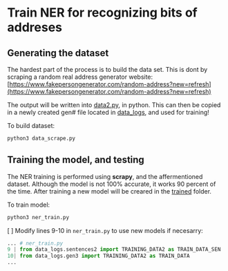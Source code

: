# Train NER for recognizing bits of addreses

## Generating the dataset
The hardest part of the process is to build the data set. This is dont by scraping a random real address
generator website: [https://www.fakepersongenerator.com/random-address?new=refresh](https://www.fakepersongenerator.com/random-address?new=refresh)

The output will be written into [data2.py](data2.py), in python. This can then be copied in a newly created gen# file located in [data_logs](data_logs),
and used for training!

To build dataset:
```bash
python3 data_scrape.py
```

## Training the model, and testing
The NER training is performed using **scrapy**, and the affermentioned dataset. Although the model is not 100% accurate, it works 90 percent of the time. After training a new model will be creared in the [trained](trained) folder.

To train model:
```bash
python3 ner_train.py
```

[ ] Modify lines 9-10 in `ner_train.py` to use new models if necesarry:
```python
... # ner_train.py
9 | from data_logs.sentences2 import TRAINING_DATA2 as TRAIN_DATA_SEN
10| from data_logs.gen3 import TRAINING_DATA2 as TRAIN_DATA
...
```
